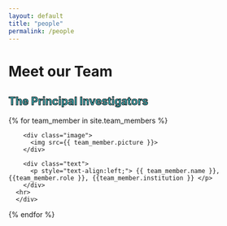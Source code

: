 ```yaml
---
layout: default
title: "people"
permalink: /people
---
```


<style>
  div.image {
  object-fit: contain;
  width: 25%;
  height: 25%
  min-width: 100px;
  }  
</style>


<div class="text-block-main">
  <h1>Meet our Team</h1>
</div>

<div class="text-block-main">
  <h2 style="color:#42b7bf;-webkit-text-stroke-width:1px;-webkit-text-stroke-color:black;">The Principal Investigators</h2>
  {% for team_member in site.team_members %}
      <div class="text-block-right" style="flex-direction:row;">
        
        <div class="image">
          <img src={{ team_member.picture }}>
        </div>
        
        <div class="text">
          <p style="text-align:left;"> {{ team_member.name }}, {{team_member.role }}, {{team_member.institution }} </p>
        </div>
      <hr>
      </div>
  {% endfor %} 
</div>
